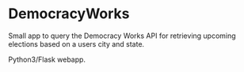 # DemocracyWorks

Small app to query the Democracy Works API for retrieving upcoming elections based on a users city and state.

Python3/Flask webapp.
